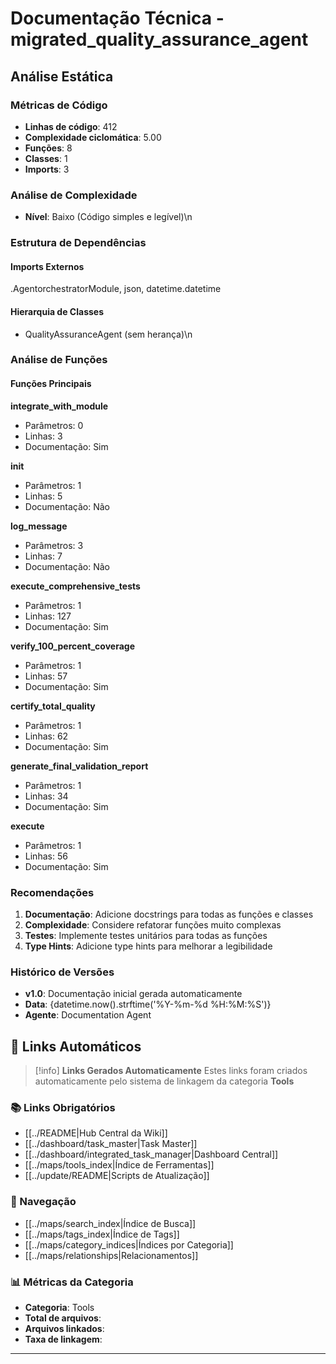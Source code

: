# Documentação Técnica - migrated_quality_assurance_agent

## Análise Estática

### Métricas de Código
- **Linhas de código**: 412
- **Complexidade ciclomática**: 5.00
- **Funções**: 8
- **Classes**: 1
- **Imports**: 3

### Análise de Complexidade
- **Nível**: Baixo (Código simples e legível)\n
### Estrutura de Dependências

#### Imports Externos
.AgentorchestratorModule, json, datetime.datetime

#### Hierarquia de Classes
- QualityAssuranceAgent (sem herança)\n
### Análise de Funções

#### Funções Principais
**integrate_with_module**
- Parâmetros: 0
- Linhas: 3
- Documentação: Sim

**__init__**
- Parâmetros: 1
- Linhas: 5
- Documentação: Não

**log_message**
- Parâmetros: 3
- Linhas: 7
- Documentação: Não

**execute_comprehensive_tests**
- Parâmetros: 1
- Linhas: 127
- Documentação: Sim

**verify_100_percent_coverage**
- Parâmetros: 1
- Linhas: 57
- Documentação: Sim

**certify_total_quality**
- Parâmetros: 1
- Linhas: 62
- Documentação: Sim

**generate_final_validation_report**
- Parâmetros: 1
- Linhas: 34
- Documentação: Sim

**execute**
- Parâmetros: 1
- Linhas: 56
- Documentação: Sim

### Recomendações

1. **Documentação**: Adicione docstrings para todas as funções e classes
2. **Complexidade**: Considere refatorar funções muito complexas
3. **Testes**: Implemente testes unitários para todas as funções
4. **Type Hints**: Adicione type hints para melhorar a legibilidade

### Histórico de Versões

- **v1.0**: Documentação inicial gerada automaticamente
- **Data**: {datetime.now().strftime('%Y-%m-%d %H:%M:%S')}
- **Agente**: Documentation Agent


## 🔗 **Links Automáticos**

> [!info] **Links Gerados Automaticamente**
> Estes links foram criados automaticamente pelo sistema de linkagem da categoria **Tools**

### **📚 Links Obrigatórios**
- [[../README|Hub Central da Wiki]]
- [[../dashboard/task_master|Task Master]]
- [[../dashboard/integrated_task_manager|Dashboard Central]]
- [[../maps/tools_index|Índice de Ferramentas]]
- [[../update/README|Scripts de Atualização]]

### **🧭 Navegação**
- [[../maps/search_index|Índice de Busca]]
- [[../maps/tags_index|Índice de Tags]]
- [[../maps/category_indices|Índices por Categoria]]
- [[../maps/relationships|Relacionamentos]]

### **📊 Métricas da Categoria**
- **Categoria**: Tools
- **Total de arquivos**: <!-- Contador automático -->
- **Arquivos linkados**: <!-- Contador automático -->
- **Taxa de linkagem**: <!-- Percentual automático -->

---

